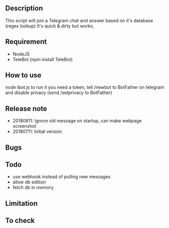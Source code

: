 Description
-------------
 This script will join a Telegram chat and answer based on it's database (regex lookup)
 It's quick & dirty but works.

Requirement
-------------
 - NodeJS
 - TeleBot (npm install TeleBot)

How to use
-------------
 node ibot.js to run it
 you need a token, tell /newbot to BotFather on telegram and disable privacy (send /setprivacy to BotFather)

Release note
-------------
 - 20180811: Ignore old message on startup, can make webpage screenshot
 - 20180711: Initial version

Bugs
-------------


Todo
-------------
- use webhook instead of pulling new messages
- allow db edition
- fetch db in memory

Limitation
-------------


To check
-------------
